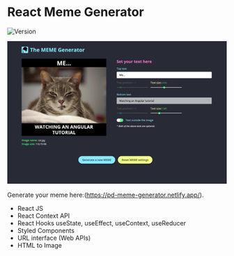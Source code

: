 # React Meme Generator

![Version](https://img.shields.io/badge/version-1.0.5-success)

![App Screen](./src/assets/app-screen.png)

Generate your meme here:(https://pd-meme-generator.netlify.app/).

- React JS
- React Context API
- React Hooks useState, useEffect, useContext, useReducer
- Styled Components
- URL interface (Web APIs)
- HTML to Image


